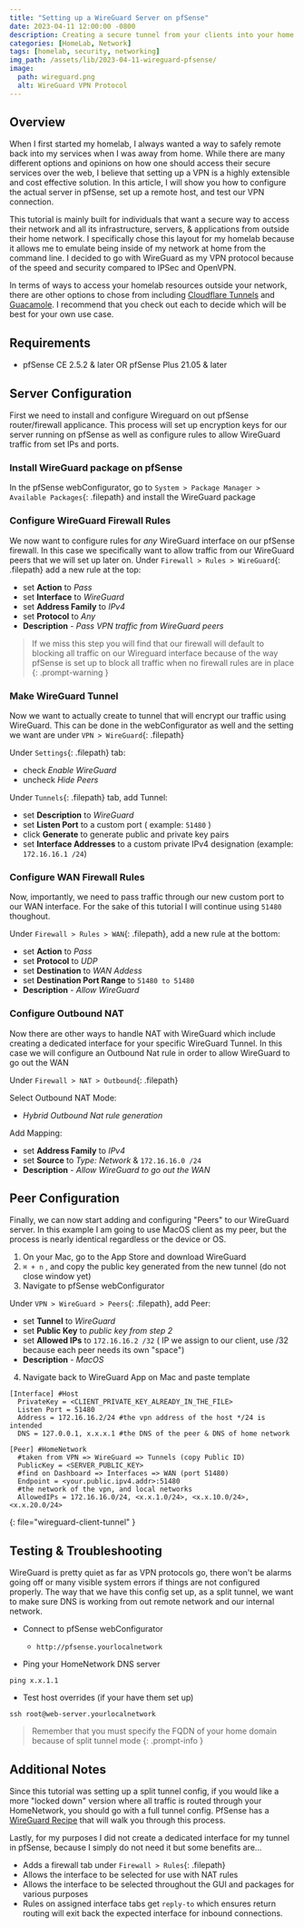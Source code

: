 ```yaml
---
title: "Setting up a WireGuard Server on pfSense"
date: 2023-04-11 12:00:00 -0800
description: Creating a secure tunnel from your clients into your home network
categories: [HomeLab, Network]
tags: [homelab, security, networking]
img_path: /assets/lib/2023-04-11-wireguard-pfsense/
image:
  path: wireguard.png
  alt: WireGuard VPN Protocol
---
```




## Overview

When I first started my homelab, I always wanted a way to safely remote back into my services when I was away from home. While there are many different options and opinions on how one should access their secure services over the web, I believe that setting up a VPN is a highly extensible and cost effective solution. In this article, I will show you how to configure the actual server in pfSense, set up a remote host, and test our VPN connection.

This tutorial is mainly built for individuals that want a secure way to access their network and all its infrastructure, servers, & applications from outside their home network. I specifically chose this layout for my homelab because it allows me to emulate being inside of my network at home from the command line. I decided to go with WireGuard as my VPN protocol because of the speed and security compared to IPSec and OpenVPN.

In terms of ways to access your homelab resources outside your network, there are other options to chose from including [Cloudflare Tunnels](https://developers.cloudflare.com/cloudflare-one/connections/connect-apps) and [Guacamole](https://guacamole.apache.org/doc/gug/introduction.html). I recommend that you check out each to decide which will be best for your own use case.



## Requirements

- pfSense CE 2.5.2 & later OR pfSense Plus 21.05 & later




## Server Configuration

First we need to install and configure Wireguard on out pfSense router/firewall applicance. This process will set up encryption keys for our server running on pfSense as well as configure rules to allow WireGuard traffic from set IPs and ports.



### Install WireGuard package on pfSense

In the pfSense webConfigurator, go to `System > Package Manager > Available Packages`{: .filepath} and install the WireGuard package



### Configure WireGuard Firewall Rules

We now want to configure rules for *any* WireGuard interface on our pfSense firewall. In this case we specifically want to allow traffic from our WireGuard peers that we will set up later on. Under `Firewall > Rules > WireGuard`{: .filepath} add a new rule at the top:

- set **Action** to *Pass*
- set **Interface** to *WireGuard*
- set **Address Family** to *IPv4*
- set **Protocol** to *Any*
- **Description** - *Pass VPN traffic from WireGuard peers*

> If we miss this step you will find that our firewall will default to blocking all traffic on our Wireguard interface because of the way pfSense is set up to block all traffic when no firewall rules are in place
{: .prompt-warning }



### Make WireGuard Tunnel

Now we want to actually create to tunnel that will encrypt our traffic using WireGuard. This can be done in the webConfigurator as well and the setting we want are under `VPN > WireGuard`{: .filepath}

Under `Settings`{: .filepath} tab:

- check *Enable WireGuard*
- uncheck *Hide Peers*

Under `Tunnels`{: .filepath} tab, add Tunnel:

- set **Description** to *WireGuard*
- set **Listen Port** to a custom port ( example: `51480` )
- click **Generate** to generate public and private key pairs
- set **Interface Addresses** to a custom private IPv4 designation (example: `172.16.16.1 /24`)



### Configure WAN Firewall Rules

Now, importantly, we need to pass traffic through our new custom port to our WAN interface. For the sake of this tutorial I will continue using `51480` thoughout.

Under `Firewall > Rules > WAN`{: .filepath}, add a new rule at the bottom:

- set **Action** to *Pass*
- set **Protocol** to *UDP*
- set **Destination** to *WAN Addess*
- set **Destination Port Range** to `51480 to 51480`
- **Description** - *Allow WireGuard*



### Configure Outbound NAT

Now there are other ways to handle NAT with WireGuard which include creating a dedicated interface for your specific WireGuard Tunnel. In this case we will configure an Outbound Nat rule in order to allow WireGuard to go out the WAN

Under `Firewall > NAT > Outbound`{: .filepath}

Select Outbound NAT Mode:
- *Hybrid Outbound Nat rule generation*

Add Mapping:
- set **Address Family** to *IPv4*
- set **Source** to *Type: Network* & `172.16.16.0 /24`
- **Description** - *Allow WireGuard to go out the WAN*





## Peer Configuration

Finally, we can now start adding and configuring "Peers" to our WireGuard server. In this example I am going to use MacOS client as my peer, but the process is nearly identical regardless or the device or OS.

1. On your Mac, go to the App Store and download WireGuard
2. `⌘ + n` , and copy the public key generated from the new tunnel (do not close window yet)
3. Navigate to pfSense webConfigurator

Under `VPN > WireGuard > Peers`{: .filepath}, add Peer:

- set **Tunnel** to *WireGuard*
- set **Public Key** to *public key from step 2*
- set **Allowed IPs** to `172.16.16.2 /32`
  ( IP we assign to our client, use /32 because each peer needs its own "space")
- **Description** - *MacOS*

4. Navigate back to WireGuard App on Mac and paste template

```plaintext
[Interface] #Host
  PrivateKey = <CLIENT_PRIVATE_KEY_ALREADY_IN_THE_FILE>
  Listen Port = 51480
  Address = 172.16.16.2/24 #the vpn address of the host */24 is intended
  DNS = 127.0.0.1, x.x.x.1 #the DNS of the peer & DNS of home network

[Peer] #HomeNetwork
  #taken from VPN => WireGuard => Tunnels (copy Public ID)
  PublicKey = <SERVER_PUBLIC_KEY>
  #find on Dashboard => Interfaces => WAN (port 51480)
  Endpoint = <your.public.ipv4.addr>:51480
  #the network of the vpn, and local networks
  AllowedIPs = 172.16.16.0/24, <x.x.1.0/24>, <x.x.10.0/24>, <x.x.20.0/24>
```
{: file="wireguard-client-tunnel" }




## Testing & Troubleshooting

WireGuard is pretty quiet as far as VPN protocols go, there won't be alarms going off or many visible system errors if things are not configured properly. The way that we have this config set up, as a split tunnel, we want to make sure DNS is working from out remote network and our internal network.

- Connect to pfSense webConfigurator

  - `http://pfsense.yourlocalnetwork`


- Ping your HomeNetwork DNS server
```terminal
ping x.x.1.1
```


- Test host overrides (if your have them set up)
```terminal
ssh root@web-server.yourlocalnetwork
```


> Remember that you must specify the FQDN of your home domain because of split tunnel mode
{: .prompt-info }




## Additional Notes

Since this tutorial was setting up a split tunnel config, if you would like a more "locked down" version where all traffic is routed through your HomeNetwork, you should go with a full tunnel config. PfSense has a [WireGuard Recipe](https://docs.netgate.com/pfsense/en/latest/recipes/wireguard-client.html#) that will walk you through this process.

Lastly, for my purposes I did not create a dedicated interface for my tunnel in pfSense, because I simply do not need it but some benefits are...
- Adds a firewall tab under `Firewall > Rules`{: .filepath}
- Allows the interface to be selected for use with NAT rules
- Allows the interface to be selected throughout the GUI and packages for various purposes
- Rules on assigned interface tabs get `reply-to` which ensures return routing will exit back the expected interface for inbound connections.
